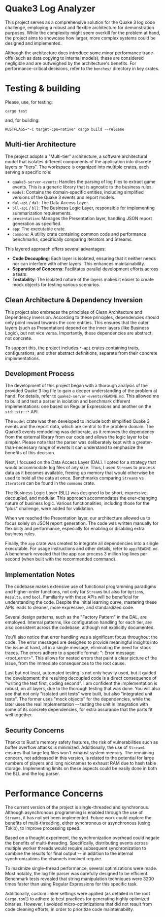 # Quake3 Log Analyzer

This project serves as a comprehensive solution for the Quake 3 log code challenge, employing a robust and flexible architecture for demonstration purposes. While the complexity might seem overkill for the problem at hand, the project aims to showcase how larger, more complex systems could be designed and implemented.

Although the architecture does introduce some minor performance trade-offs (such as data copying to internal models), these are considered negligible and are outweighed by the architecture's benefits. For performance-critical decisions, refer to the `benches/` directory in key crates.

# Testing & building

Please, use, for testing:
```
cargo test
```

and, for building:
```
RUSTFLAGS="-C target-cpu=native" cargo build --release
```


## Multi-tier Architecture

The project adopts a "Multi-tier" architecture, a software architectural model that isolates different components of the application into discrete layers or "tiers". The workspace is organized into multiple crates, each serving a specific role:

- `quake3-server-events`: Handles the parsing of log files to extract game events. This is a generic library that is agnostic to the business rules.
- `model`: Contains the domain-specific entities, including simplified versions of the Quake 3 events and report models.
- `dal-api` / `dal`: The Data Access Layer.
- `bll-api` / `bll`: The Business Logic Layer, responsible for implementing summarization requirements.
- `presentation`: Manages the Presentation layer, handling JSON report generation as specified.
- `app`: The executable crate.
- `commons`: A utility crate containing common code and performance benchmarks, specifically comparing Iterators and Streams.

This layered approach offers several advantages:

- **Code Decoupling**: Each layer is isolated, ensuring that it neither needs nor can interfere with other layers. This enhances maintainability.
- **Separation of Concerns**: Facilitates parallel development efforts across a team.
- **Testability**: The isolated nature of the layers makes it easier to create mock objects for testing various scenarios.

## Clean Architecture & Dependency Inversion

This project also embraces the principles of Clean Architecture and Dependency Inversion. According to these principles, dependencies should only point inward towards the core entities. This ensures that the outer layers (such as Presentation) depend on the inner layers (like Business Logic), but not vice versa. Importantly, these dependencies are abstract, not concrete.

To support this, the project includes `*-api` crates containing traits, configurations, and other abstract definitions, separate from their concrete implementations.


## Development Process

The development of this project began with a thorough analysis of the provided Quake 3 log file to gain a deeper understanding of the problem at hand. For details, refer to `quake3-server-events/README.md`. This allowed me to build and test a parser in isolation and benchmark different implementations: one based on Regular Expressions and another on the `std::str::*` API.

The `model` crate was then developed to include both simplified Quake 3 events and the report data, which are central to the problem domain. The Quake3 events remodeling was deliberate, as it removes the dependency from the external library from our code and allows the logic layer to be simpler. Please note that the parser was deliberately kept with a greater-than-necessary range of events it can understand to emphasize the benefits of this decision.

Next, I focused on the Data Access Layer (DAL). I opted for a strategy that would accommodate log files of any size. Thus, I used `Stream`s to process data as it becomes available, freeing up memory that would otherwise be used to hold all the data at once. Benchmarks comparing `Stream`s vs `Iterator`s can be found in the `commons` crate.

The Business Logic Layer (BLL) was designed to be short, expressive, decoupled, and modular. This approach accommodates the ever-changing nature of business logic. Various functionalities, including those for the "plus" challenge, were added for validation.

When we reached the Presentation layer, our architecture allowed us to focus solely on JSON report generation. The code was written manually for flexibility and performance, especially for enabling or disabling extra business rules.

Finally, the `app` crate was created to integrate all dependencies into a single executable. For usage instructions and other details, refer to `app/README.md`. A benchmark revealed that the app can process 3 million log lines per second (when built with the recommended command).

## Implementation Notes

The codebase makes extensive use of functional programming paradigms and higher-order functions, not only for `Stream`s but also for `Option`s, `Result`s, and `bool`. Familiarity with these APIs will be beneficial for understanding the code. Despite the initial learning curve, mastering these APIs leads to cleaner, more expressive, and standardized code.

Several design patterns, such as the "Factory Pattern" in the DAL, are employed. Internal patterns, like configuration handling for each tier, are also consistent across the codebase, although not explicitly documented.

You'll also notice that error handling was a significant focus throughout the code. The error messages are designed to provide meaningful insights into the issue at hand, all in a single message, eliminating the need for stack traces. The errors adhere to a specific format: "<module>: Error message: <root_error>". This allows for nested errors that paint a clear picture of the issue, from the immediate consequences to the root cause.

Last but not least, automated testing is not only heavily used, but it guided the development: the resulting decoupled code is a direct consequence of "writing the test first, coding second". I am confident the implementation is robust, on all layers, due to the thorough testing that was done. You will also see that not only "isolated unit tests" were built, but also "integrated unit tests". The former uses "mock objects" for the dependencies, while the later uses the real implementation -- testing the unit in integration with some of its concrete dependencies, for extra assurance that the parts fit well together.


## Security Concerns

Thanks to Rust's memory safety features, the risk of vulnerabilities such as buffer overflow attacks is minimized. Additionally, the use of `Stream`s ensures that large log files won't exhaust system memory. The remaining concern, not addressed in this version, is related to the potential for large numbers of players and long nicknames to exhaust RAM due to hash table storage. Implementing limits on these aspects could be easily done in both the BLL and the log parser.


# Performance Concerns

The current version of the project is single-threaded and synchronous. Although asynchronous programming is enabled through the use of `Streams`, it has not yet been implemented. Future work could explore the benefits of multi-threading, either synchronous or asynchronous (using Tokio), to improve processing speed.

Based on a thought experiment, the synchronization overhead could negate the benefits of multi-threading. Specifically, distributing events across multiple worker threads would require subsequent synchronization to combine the results for final output -- in addition to the internal synchronizations the channels involved require.

To maximize single-thread performance, several optimizations were made. Most notably, the log file parser was carefully designed to be efficient. Benchmark tests revealed that string manipulation techniques were 3200 times faster than using Regular Expressions for this specific task.

Additionally, custom linker settings were applied (as detailed in the root `Cargo.toml`) to adhere to best practices for generating highly optimized binaries. However, I avoided micro-optimizations that did not result from code cleaning efforts, in order to prioritize code maintainability.
